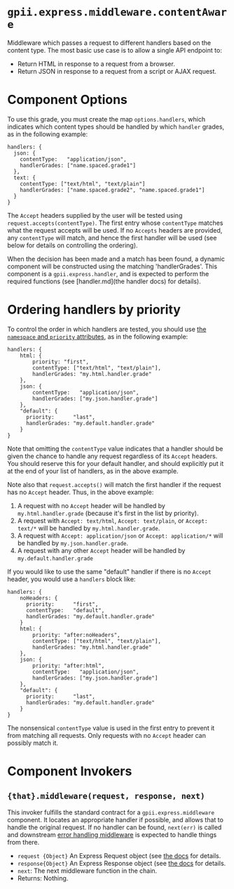 # `gpii.express.middleware.contentAware`

Middleware which passes a request to different handlers based on the content type.  The most basic use case is to allow a
single API endpoint to:

* Return HTML in response to a request from a browser.
* Return JSON in response to a request from a script or AJAX request.

# Component Options

To use this grade, you must create the map `options.handlers`, which indicates which content types should be handled by
which `handler` grades, as in the following example:

```
handlers: {
  json: {
    contentType:   "application/json",
    handlerGrades: ["name.spaced.grade1"]
  },
  text: {
    contentType: ["text/html", "text/plain"]
    handlerGrades: ["name.spaced.grade2", "name.spaced.grade1"]
  }
}
```

The `Accept` headers supplied by the user will be tested using `request.accepts(contentType)`.  The first entry whose
`contentType` matches what the request accepts will be used.  If no `Accepts` headers are provided, any `contentType`
will match, and hence the first handler will be used (see below for details on controlling the ordering).

When the decision has been made and a match has been found, a dynamic component will be constructed using the matching
'handlerGrades'.  This component is a `gpii.express.handler`, and is expected to perform the required functions (see
[handler.md](the handler docs) for details).

# Ordering handlers by priority

To control the order in which handlers are tested, you should use [the `namespace` and `priority` attributes](http://docs.fluidproject.org/infusion/development/Priorities.html),
as in the following example:

```
handlers: {
    html: {
        priority: "first",
        contentType: ["text/html", "text/plain"],
        handlerGrades: "my.html.handler.grade"
    },
    json: {
        contentType:   "application/json",
        handlerGrades: ["my.json.handler.grade"]
    },
    "default": {
      priority:      "last",
      handlerGrades: "my.default.handler.grade"
    }
}
```

Note that omitting the `contentType` value indicates that a handler should be given the chance to handle any request
regardless of its `Accept` headers.  You should reserve this for your default handler, and should explicitly put it at
the end of your list of handlers, as in the above example.

Note also that `request.accepts()` will match the first handler if the request has no `Accept` header.   Thus, in the
above example:

1. A request with no `Accept` header will be handled by `my.html.handler.grade` (because it's first in the list by priority).
2. A request with `Accept: text/html`, `Accept: text/plain`, or `Accept: text/*` will be handled by `my.html.handler.grade`.
3. A request with `Accept: application/json` or `Accept: application/*` will be handled by `my.json.handler.grade`.
4. A request with any other `Accept` header will be handled by `my.default.handler.grade`

If you would like to use the same "default" handler if there is no `Accept` header, you would use a `handlers` block like:

```
handlers: {
    noHeaders: {
      priority:      "first",
      contentType:   "default",
      handlerGrades: "my.default.handler.grade"
    }
    html: {
        priority: "after:noHeaders",
        contentType: ["text/html", "text/plain"],
        handlerGrades: "my.html.handler.grade"
    },
    json: {
        priority: "after:html",
        contentType:   "application/json",
        handlerGrades: ["my.json.handler.grade"]
    },
    "default": {
      priority:      "last",
      handlerGrades: "my.default.handler.grade"
    }
}
```

The nonsensical `contentType` value is used in the first entry to prevent it from matching all requests.  Only
requests with no `Accept` header can possibly match it.

# Component Invokers

## `{that}.middleware(request, response, next)`

This invoker fulfills the standard contract for a `gpii.express.middleware` component.  It locates an appropriate handler
if possible, and allows that to handle the original request.  If no handler can be found, `next(err)` is called and
downstream [error handling middleware](middleware.md) is expected to handle things from there.

* `request {Object}` An Express Request object (see [the docs](request.md) for details.
* `response{Object}` An Express Response object (see [the docs](response.md) for details.
* `next`: The next middleware function in the chain.
* Returns: Nothing.